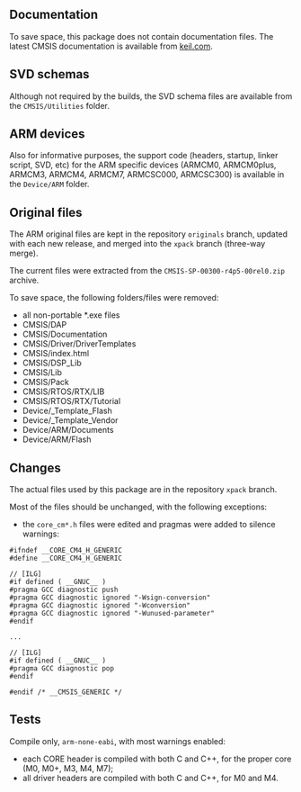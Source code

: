 ## Documentation

To save space, this package does not contain documentation files. The latest CMSIS documentation is available from [keil.com](http://www.keil.com/cmsis).

## SVD schemas

Although not required by the builds, the SVD schema files are available from the `CMSIS/Utilities` folder.

## ARM devices

Also for informative purposes, the support code (headers, startup, linker script, SVD, etc) for the ARM specific devices (ARMCM0, ARMCM0plus, ARMCM3, ARMCM4, ARMCM7, ARMCSC000, ARMCSC300) is available in the `Device/ARM` folder.

## Original files

The ARM original files are kept in the repository `originals` branch, updated with each new release, and merged into the `xpack` branch (three-way merge).

The current files were extracted from the `CMSIS-SP-00300-r4p5-00rel0.zip` archive.

To save space, the following folders/files were removed:

* all non-portable *.exe files
* CMSIS/DAP
* CMSIS/Documentation
* CMSIS/Driver/DriverTemplates
* CMSIS/index.html
* CMSIS/DSP_Lib
* CMSIS/Lib
* CMSIS/Pack
* CMSIS/RTOS/RTX/LIB
* CMSIS/RTOS/RTX/Tutorial
* Device/\_Template\_Flash
* Device/\_Template\_Vendor
* Device/ARM/Documents
* Device/ARM/Flash

## Changes

The actual files used by this package are in the repository `xpack` branch.

Most of the files should be unchanged, with the following exceptions:

* the `core_cm*.h` files were edited and pragmas were added to silence warnings:

```
#ifndef __CORE_CM4_H_GENERIC
#define __CORE_CM4_H_GENERIC

// [ILG]
#if defined ( __GNUC__ )
#pragma GCC diagnostic push
#pragma GCC diagnostic ignored "-Wsign-conversion"
#pragma GCC diagnostic ignored "-Wconversion"
#pragma GCC diagnostic ignored "-Wunused-parameter"
#endif

...

// [ILG]
#if defined ( __GNUC__ )
#pragma GCC diagnostic pop
#endif

#endif /* __CMSIS_GENERIC */

```

## Tests

Compile only, `arm-none-eabi`, with most warnings enabled:

* each CORE header is compiled with both C and C++, for the proper core (M0, M0+, M3, M4, M7);
* all driver headers are compiled with both C and C++, for M0 and M4.

